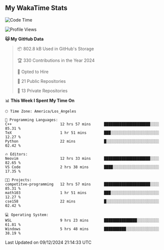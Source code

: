 ## My WakaTime Stats
<!--START_SECTION:waka-->
![Code Time](http://img.shields.io/badge/Code%20Time-193%20hrs%2054%20mins-blue)

![Profile Views](http://img.shields.io/badge/Profile%20Views-0-blue)

**🐱 My GitHub Data** 

> 📦 802.8 kB Used in GitHub's Storage 
 > 
> 🏆 330 Contributions in the Year 2024
 > 
> 💼 Opted to Hire
 > 
> 📜 21 Public Repositories 
 > 
> 🔑 13 Private Repositories 
 > 
📊 **This Week I Spent My Time On** 

```text
🕑︎ Time Zone: America/Los_Angeles

💬 Programming Languages: 
C++                      12 hrs 57 mins      █████████████████████░░░░   85.31 % 
TeX                      1 hr 51 mins        ███░░░░░░░░░░░░░░░░░░░░░░   12.27 % 
Python                   22 mins             █░░░░░░░░░░░░░░░░░░░░░░░░   02.42 % 

🔥 Editors: 
Neovim                   12 hrs 33 mins      █████████████████████░░░░   82.65 % 
VS Code                  2 hrs 38 mins       ████░░░░░░░░░░░░░░░░░░░░░   17.35 % 

🐱‍💻 Projects: 
competitve-programming   12 hrs 57 mins      █████████████████████░░░░   85.31 % 
math103                  1 hr 51 mins        ███░░░░░░░░░░░░░░░░░░░░░░   12.27 % 
cse158                   22 mins             █░░░░░░░░░░░░░░░░░░░░░░░░   02.42 % 

💻 Operating System: 
WSL                      9 hrs 23 mins       ███████████████░░░░░░░░░░   61.81 % 
Windows                  5 hrs 48 mins       ██████████░░░░░░░░░░░░░░░   38.19 % 
```


 Last Updated on 09/12/2024 21:14:33 UTC
<!--END_SECTION:waka-->
